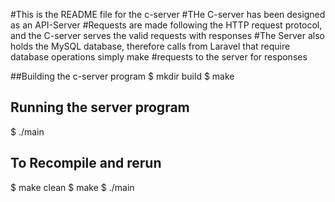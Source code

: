 #This is the README file for the c-server
#THe C-server has been designed as an API-Server
#Requests are made following the HTTP request protocol, and the C-server serves the valid requests with responses
#The Server also holds the MySQL database, therefore calls from Laravel that require database operations simply make 
#requests to the server for responses

##Building the c-server program
$ mkdir build
$ make

## Running the server program
$ ./main

## To Recompile and rerun
$ make clean
$ make
$ ./main

